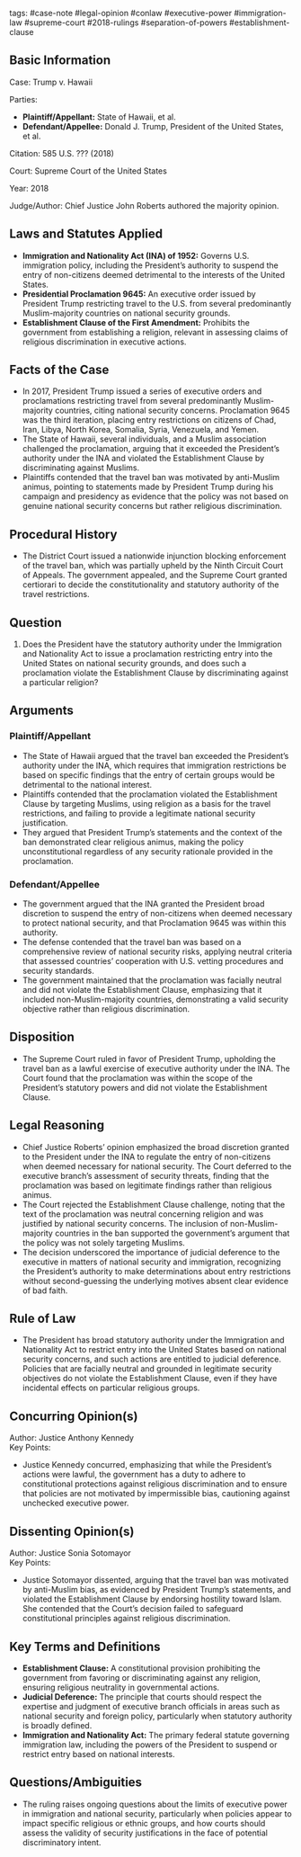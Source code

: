 tags: #case-note #legal-opinion #conlaw #executive-power #immigration-law #supreme-court #2018-rulings #separation-of-powers #establishment-clause

## Basic Information

Case: Trump v. Hawaii

Parties:  
- **Plaintiff/Appellant:** State of Hawaii, et al.  
- **Defendant/Appellee:** Donald J. Trump, President of the United States, et al.

Citation: 585 U.S. ??? (2018)

Court: Supreme Court of the United States

Year: 2018

Judge/Author: Chief Justice John Roberts authored the majority opinion.

## Laws and Statutes Applied

- **Immigration and Nationality Act (INA) of 1952:** Governs U.S. immigration policy, including the President’s authority to suspend the entry of non-citizens deemed detrimental to the interests of the United States.
- **Presidential Proclamation 9645:** An executive order issued by President Trump restricting travel to the U.S. from several predominantly Muslim-majority countries on national security grounds.
- **Establishment Clause of the First Amendment:** Prohibits the government from establishing a religion, relevant in assessing claims of religious discrimination in executive actions.

## Facts of the Case

- In 2017, President Trump issued a series of executive orders and proclamations restricting travel from several predominantly Muslim-majority countries, citing national security concerns. Proclamation 9645 was the third iteration, placing entry restrictions on citizens of Chad, Iran, Libya, North Korea, Somalia, Syria, Venezuela, and Yemen.
- The State of Hawaii, several individuals, and a Muslim association challenged the proclamation, arguing that it exceeded the President’s authority under the INA and violated the Establishment Clause by discriminating against Muslims.
- Plaintiffs contended that the travel ban was motivated by anti-Muslim animus, pointing to statements made by President Trump during his campaign and presidency as evidence that the policy was not based on genuine national security concerns but rather religious discrimination.

## Procedural History

- The District Court issued a nationwide injunction blocking enforcement of the travel ban, which was partially upheld by the Ninth Circuit Court of Appeals. The government appealed, and the Supreme Court granted certiorari to decide the constitutionality and statutory authority of the travel restrictions.

## Question

1. Does the President have the statutory authority under the Immigration and Nationality Act to issue a proclamation restricting entry into the United States on national security grounds, and does such a proclamation violate the Establishment Clause by discriminating against a particular religion?

## Arguments

### Plaintiff/Appellant

- The State of Hawaii argued that the travel ban exceeded the President’s authority under the INA, which requires that immigration restrictions be based on specific findings that the entry of certain groups would be detrimental to the national interest.
- Plaintiffs contended that the proclamation violated the Establishment Clause by targeting Muslims, using religion as a basis for the travel restrictions, and failing to provide a legitimate national security justification.
- They argued that President Trump’s statements and the context of the ban demonstrated clear religious animus, making the policy unconstitutional regardless of any security rationale provided in the proclamation.

### Defendant/Appellee

- The government argued that the INA granted the President broad discretion to suspend the entry of non-citizens when deemed necessary to protect national security, and that Proclamation 9645 was within this authority.
- The defense contended that the travel ban was based on a comprehensive review of national security risks, applying neutral criteria that assessed countries’ cooperation with U.S. vetting procedures and security standards.
- The government maintained that the proclamation was facially neutral and did not violate the Establishment Clause, emphasizing that it included non-Muslim-majority countries, demonstrating a valid security objective rather than religious discrimination.

## Disposition

- The Supreme Court ruled in favor of President Trump, upholding the travel ban as a lawful exercise of executive authority under the INA. The Court found that the proclamation was within the scope of the President’s statutory powers and did not violate the Establishment Clause.

## Legal Reasoning

- Chief Justice Roberts’ opinion emphasized the broad discretion granted to the President under the INA to regulate the entry of non-citizens when deemed necessary for national security. The Court deferred to the executive branch’s assessment of security threats, finding that the proclamation was based on legitimate findings rather than religious animus.
- The Court rejected the Establishment Clause challenge, noting that the text of the proclamation was neutral concerning religion and was justified by national security concerns. The inclusion of non-Muslim-majority countries in the ban supported the government’s argument that the policy was not solely targeting Muslims.
- The decision underscored the importance of judicial deference to the executive in matters of national security and immigration, recognizing the President’s authority to make determinations about entry restrictions without second-guessing the underlying motives absent clear evidence of bad faith.

## Rule of Law

- The President has broad statutory authority under the Immigration and Nationality Act to restrict entry into the United States based on national security concerns, and such actions are entitled to judicial deference. Policies that are facially neutral and grounded in legitimate security objectives do not violate the Establishment Clause, even if they have incidental effects on particular religious groups.

## Concurring Opinion(s)

Author: Justice Anthony Kennedy  
Key Points:  
- Justice Kennedy concurred, emphasizing that while the President’s actions were lawful, the government has a duty to adhere to constitutional protections against religious discrimination and to ensure that policies are not motivated by impermissible bias, cautioning against unchecked executive power.

## Dissenting Opinion(s)

Author: Justice Sonia Sotomayor  
Key Points:  
- Justice Sotomayor dissented, arguing that the travel ban was motivated by anti-Muslim bias, as evidenced by President Trump’s statements, and violated the Establishment Clause by endorsing hostility toward Islam. She contended that the Court’s decision failed to safeguard constitutional principles against religious discrimination.

## Key Terms and Definitions

- **Establishment Clause:** A constitutional provision prohibiting the government from favoring or discriminating against any religion, ensuring religious neutrality in governmental actions.
- **Judicial Deference:** The principle that courts should respect the expertise and judgment of executive branch officials in areas such as national security and foreign policy, particularly when statutory authority is broadly defined.
- **Immigration and Nationality Act:** The primary federal statute governing immigration law, including the powers of the President to suspend or restrict entry based on national interests.

## Questions/Ambiguities

- The ruling raises ongoing questions about the limits of executive power in immigration and national security, particularly when policies appear to impact specific religious or ethnic groups, and how courts should assess the validity of security justifications in the face of potential discriminatory intent.
